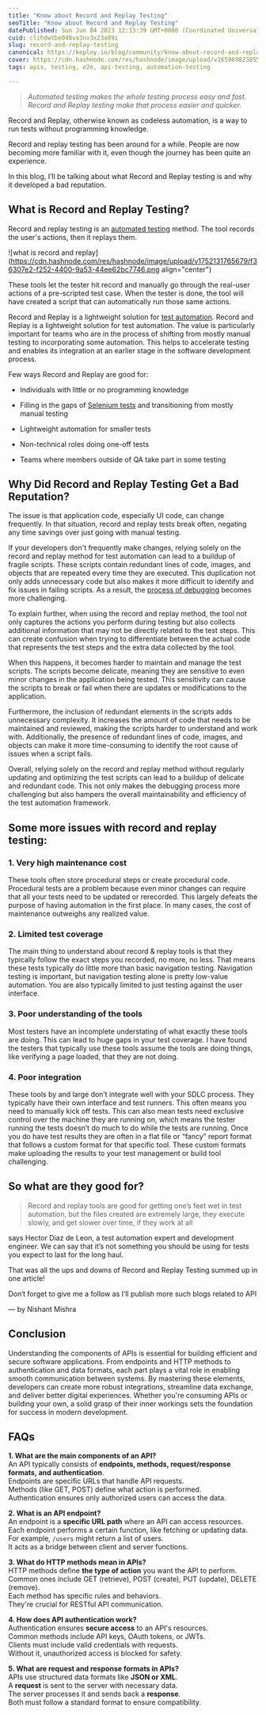 ```yaml
---
title: "Know about Record and Replay Testing"
seoTitle: "Know about Record and Replay Testing"
datePublished: Sun Jun 04 2023 12:13:39 GMT+0000 (Coordinated Universal Time)
cuid: clihdwtbe048va3nv3x23a89i
slug: record-and-replay-testing
canonical: https://keploy.io/blog/community/know-about-record-and-replay-testing
cover: https://cdn.hashnode.com/res/hashnode/image/upload/v1659698238559/hBrYjkzzz.png
tags: apis, testing, e2e, api-testing, automation-testing

---
```


> *Automated testing makes the whole testing process easy and fast. Record and Replay testing make that process easier and quicker.*

Record and Replay, otherwise known as codeless automation, is a way to run tests without programming knowledge.

Record and replay testing has been around for a while. People are now becoming more familiar with it, even though the journey has been quite an experience.

In this blog, I’ll be talking about what Record and Replay testing is and why it developed a bad reputation.

## What is Record and Replay Testing?

Record and replay testing is an [automated testing](https://keploy.io/blog/community/guide-to-automated-testing-tools-in-2025) method. The tool records the user's actions, then it replays them.

![what is record and replay](https://cdn.hashnode.com/res/hashnode/image/upload/v1752131765679/f36307e2-f252-4400-9a53-44ee62bc7746.png align="center")

These tools let the tester hit record and manually go through the real-user actions of a pre-scripted test case. When the tester is done, the tool will have created a script that can automatically run those same actions.

Record and Replay is a lightweight solution for [test automation](https://keploy.io/blog/community/exploring-cypress-and-keploy-streamlining-test-automation). Record and Replay is a lightweight solution for test automation. The value is particularly important for teams who are in the process of shifting from mostly manual testing to incorporating some automation. This helps to accelerate testing and enables its integration at an earlier stage in the software development process.

Few ways Record and Replay are good for:

* Individuals with little or no programming knowledge
    
* Filling in the gaps of [Selenium tests](https://keploy.io/blog/community/top-selenium-alternatives-for-your-node-js-application) and transitioning from mostly manual testing
    
* Lightweight automation for smaller tests
    
* Non-technical roles doing one-off tests
    
* Teams where members outside of QA take part in some testing
    

## Why Did Record and Replay Testing Get a Bad Reputation?

The issue is that application code, especially UI code, can change frequently. In that situation, record and replay tests break often, negating any time savings over just going with manual testing.

If your developers don't frequently make changes, relying solely on the record and replay method for test automation can lead to a buildup of fragile scripts. These scripts contain redundant lines of code, images, and objects that are repeated every time they are executed. This duplication not only adds unnecessary code but also makes it more difficult to identify and fix issues in failing scripts. As a result, the [process of debugging](https://keploy.io/blog/community/testing-vs-debugging-prioritize-efficiently) becomes more challenging.

To explain further, when using the record and replay method, the tool not only captures the actions you perform during testing but also collects additional information that may not be directly related to the test steps. This can create confusion when trying to differentiate between the actual code that represents the test steps and the extra data collected by the tool.

When this happens, it becomes harder to maintain and manage the test scripts. The scripts become delicate, meaning they are sensitive to even minor changes in the application being tested. This sensitivity can cause the scripts to break or fail when there are updates or modifications to the application.

Furthermore, the inclusion of redundant elements in the scripts adds unnecessary complexity. It increases the amount of code that needs to be maintained and reviewed, making the scripts harder to understand and work with. Additionally, the presence of redundant lines of code, images, and objects can make it more time-consuming to identify the root cause of issues when a script fails.

Overall, relying solely on the record and replay method without regularly updating and optimizing the test scripts can lead to a buildup of delicate and redundant code. This not only makes the debugging process more challenging but also hampers the overall maintainability and efficiency of the test automation framework.

## Some more issues with record and replay testing:

### 1\. Very high maintenance cost

These tools often store procedural steps or create procedural code. Procedural tests are a problem because even minor changes can require that all your tests need to be updated or rerecorded. This largely defeats the purpose of having automation in the first place. In many cases, the cost of maintenance outweighs any realized value.

### 2\. Limited test coverage

The main thing to understand about record & replay tools is that they typically follow the exact steps you recorded, no more, no less. That means these tests typically do little more than basic navigation testing. Navigation testing is important, but navigation testing alone is pretty low-value automation. You are also typically limited to just testing against the user interface.

### 3\. Poor understanding of the tools

Most testers have an incomplete understating of what exactly these tools are doing. This can lead to huge gaps in your test coverage. I have found the testers that typically use these tools assume the tools are doing things, like verifying a page loaded, that they are not doing.

### 4\. Poor integration

These tools by and large don’t integrate well with your SDLC process. They typically have their own interface and test runners. This often means you need to manually kick off tests. This can also mean tests need exclusive control over the machine they are running on, which means the tester running the tests doesn’t do much to do while the tests are running. Once you do have test results they are often in a flat file or “fancy” report format that follows a custom format for that specific tool. These custom formats make uploading the results to your test management or build tool challenging.

## So what are they good for?

> Record and replay tools are good for getting one’s feet wet in test automation, but the files created are extremely large, they execute slowly, and get slower over time, if they work at all

says Hector Diaz de Leon, a test automation expert and development engineer. We can say that it’s not something you should be using for tests you expect to last for the long haul.

That was all the ups and downs of Record and Replay Testing summed up in one article!

Don‘t forget to give me a follow as I’ll publish more such blogs related to API

— by Nishant Mishra

## Conclusion

Understanding the components of APIs is essential for building efficient and secure software applications. From endpoints and HTTP methods to authentication and data formats, each part plays a vital role in enabling smooth communication between systems. By mastering these elements, developers can create more robust integrations, streamline data exchange, and deliver better digital experiences. Whether you're consuming APIs or building your own, a solid grasp of their inner workings sets the foundation for success in modern development.

## FAQs

**1\. What are the main components of an API?**  
An API typically consists of **endpoints, methods, request/response formats, and authentication**.  
Endpoints are specific URLs that handle API requests.  
Methods (like GET, POST) define what action is performed.  
Authentication ensures only authorized users can access the data.

**2\. What is an API endpoint?**  
An endpoint is a **specific URL path** where an API can access resources.  
Each endpoint performs a certain function, like fetching or updating data.  
For example, `/users` might return a list of users.  
It acts as a bridge between client and server functions.

**3\. What do HTTP methods mean in APIs?**  
HTTP methods define **the type of action** you want the API to perform.  
Common ones include GET (retrieve), POST (create), PUT (update), DELETE (remove).  
Each method has specific rules and behaviors.  
They're crucial for RESTful API communication.

**4\. How does API authentication work?**  
Authentication ensures **secure access** to an API's resources.  
Common methods include API keys, OAuth tokens, or JWTs.  
Clients must include valid credentials with requests.  
Without it, unauthorized access is blocked for safety.

**5\. What are request and response formats in APIs?**  
APIs use structured data formats like **JSON or XML**.  
A **request** is sent to the server with necessary data.  
The server processes it and sends back a **response**.  
Both must follow a standard format to ensure compatibility.